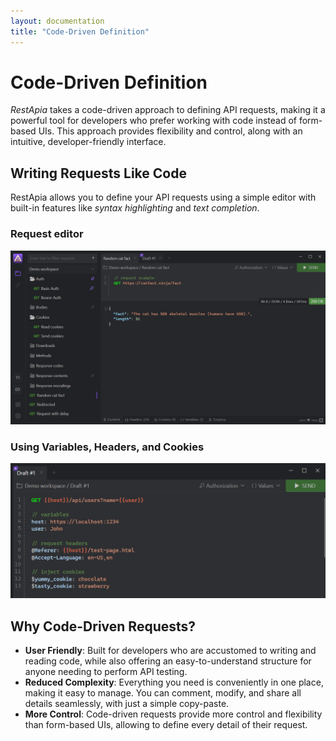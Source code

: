 ```yaml
---
layout: documentation
title: "Code-Driven Definition"
---
```


# Code-Driven Definition

*RestApia* takes a code-driven approach to defining API requests, making it a powerful tool for developers who prefer working with code instead of form-based UIs. This approach provides flexibility and control, along with an intuitive, developer-friendly interface.

## Writing Requests Like Code

RestApia allows you to define your API requests using a simple editor with built-in features like *syntax highlighting* and *text completion*.

### Request editor
![Editor](/assets/images/features/code-driven-1.png)

### Using Variables, Headers, and Cookies
![Value](/assets/images/features/values-in-code.png)

## Why Code-Driven Requests?

- **User Friendly**: Built for developers who are accustomed to writing and reading code, while also offering an easy-to-understand structure for anyone needing to perform API testing.
- **Reduced Complexity**: Everything you need is conveniently in one place, making it easy to manage. You can comment, modify, and share all details seamlessly, with just a simple copy-paste.
- **More Control**: Code-driven requests provide more control and flexibility than form-based UIs, allowing to define every detail of their request.
